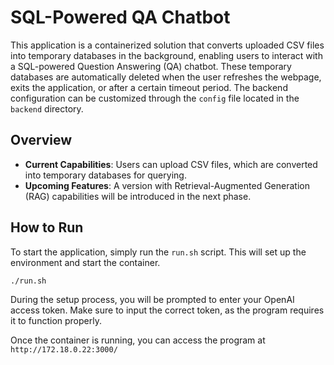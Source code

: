 # SQL-Powered QA Chatbot

This application is a containerized solution that converts uploaded CSV files into temporary databases in the background, enabling users to interact with a SQL-powered Question Answering (QA) chatbot. These temporary databases are automatically deleted when the user refreshes the webpage, exits the application, or after a certain timeout period. The backend configuration can be customized through the `config` file located in the `backend` directory.

## Overview

- **Current Capabilities**: Users can upload CSV files, which are converted into temporary databases for querying.
- **Upcoming Features**: A version with Retrieval-Augmented Generation (RAG) capabilities will be introduced in the next phase.

## How to Run

To start the application, simply run the `run.sh` script. This will set up the environment and start the container.

```
./run.sh
```

During the setup process, you will be prompted to enter your OpenAI access token. Make sure to input the correct token, as the program requires it to function properly.

Once the container is running, you can access the program at `http://172.18.0.22:3000/`
